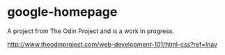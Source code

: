 # google-homepage
A project from The Odin Project and is a work in progress.

http://www.theodinproject.com/web-development-101/html-css?ref=lnav
